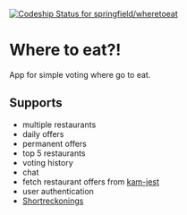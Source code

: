 [ ![Codeship Status for springfield/wheretoeat](https://codeship.com/projects/a91d89d0-c8eb-0133-db76-06c431dd0dcf/status?branch=master)](https://codeship.com/projects/139509)

Where to eat?!
==============
App for simple voting where go to eat.

Supports
--------
- multiple restaurants
- daily offers
- permanent offers
- top 5 restaurants
- voting history
- chat
- fetch restaurant offers from [kam-jest](https://github.com/matjaz/kam-jest)
- user authentication
- [Shortreckonings](http://www.shortreckonings.com/)
